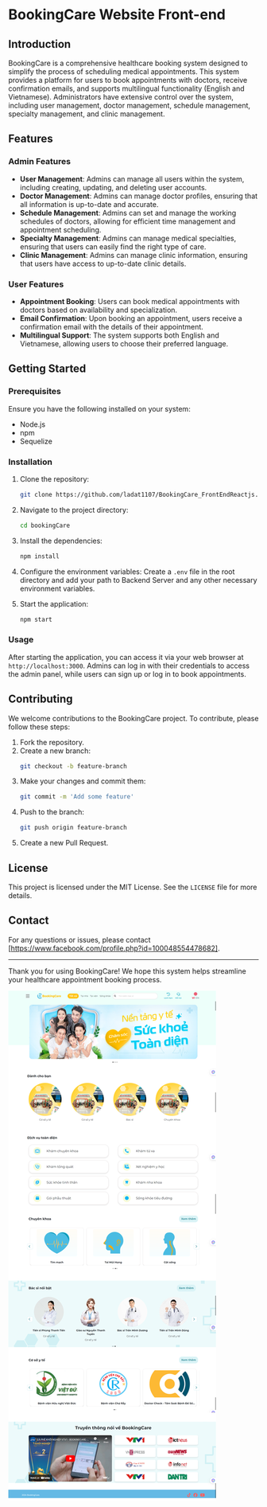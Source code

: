 # BookingCare Website Front-end

## Introduction

BookingCare is a comprehensive healthcare booking system designed to simplify the process of scheduling medical appointments. This system provides a platform for users to book appointments with doctors, receive confirmation emails, and supports multilingual functionality (English and Vietnamese). Administrators have extensive control over the system, including user management, doctor management, schedule management, specialty management, and clinic management.

## Features

### Admin Features

- **User Management**: Admins can manage all users within the system, including creating, updating, and deleting user accounts.
- **Doctor Management**: Admins can manage doctor profiles, ensuring that all information is up-to-date and accurate.
- **Schedule Management**: Admins can set and manage the working schedules of doctors, allowing for efficient time management and appointment scheduling.
- **Specialty Management**: Admins can manage medical specialties, ensuring that users can easily find the right type of care.
- **Clinic Management**: Admins can manage clinic information, ensuring that users have access to up-to-date clinic details.

### User Features

- **Appointment Booking**: Users can book medical appointments with doctors based on availability and specialization.
- **Email Confirmation**: Upon booking an appointment, users receive a confirmation email with the details of their appointment.
- **Multilingual Support**: The system supports both English and Vietnamese, allowing users to choose their preferred language.

## Getting Started

### Prerequisites

Ensure you have the following installed on your system:

- Node.js
- npm
- Sequelize

### Installation

1. Clone the repository:
    ```bash
    git clone https://github.com/ladat1107/BookingCare_FrontEndReactjs.git
    ```

2. Navigate to the project directory:
    ```bash
    cd bookingCare
    ```

3. Install the dependencies:
    ```bash
    npm install
    ```

4. Configure the environment variables:
    Create a `.env` file in the root directory and add your path to Backend Server and any other necessary environment variables.

5. Start the application:
    ```bash
    npm start
    ```

### Usage

After starting the application, you can access it via your web browser at `http://localhost:3000`. Admins can log in with their credentials to access the admin panel, while users can sign up or log in to book appointments.

## Contributing

We welcome contributions to the BookingCare project. To contribute, please follow these steps:

1. Fork the repository.
2. Create a new branch:
    ```bash
    git checkout -b feature-branch
    ```
3. Make your changes and commit them:
    ```bash
    git commit -m 'Add some feature'
    ```
4. Push to the branch:
    ```bash
    git push origin feature-branch
    ```
5. Create a new Pull Request.

## License

This project is licensed under the MIT License. See the `LICENSE` file for more details.

## Contact

For any questions or issues, please contact [https://www.facebook.com/profile.php?id=100048554478682].

---

Thank you for using BookingCare! We hope this system helps streamline your healthcare appointment booking process.

![img](https://github.com/ladat1107/PublishImage/blob/main/BookingCare/Home/BookingCare.png?raw=true)


